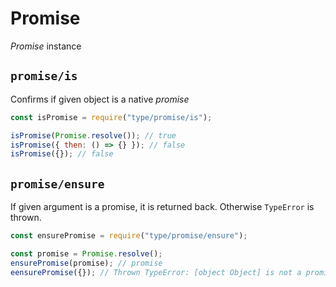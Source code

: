 # Promise

_Promise_ instance






















































<extoc></extoc>

## `promise/is`

Confirms if given object is a native _promise_

```javascript
const isPromise = require("type/promise/is");

isPromise(Promise.resolve()); // true
isPromise({ then: () => {} }); // false
isPromise({}); // false
```

## `promise/ensure`

If given argument is a promise, it is returned back. Otherwise `TypeError` is thrown.

```javascript
const ensurePromise = require("type/promise/ensure");

const promise = Promise.resolve();
ensurePromise(promise); // promise
eensurePromise({}); // Thrown TypeError: [object Object] is not a promise
```
